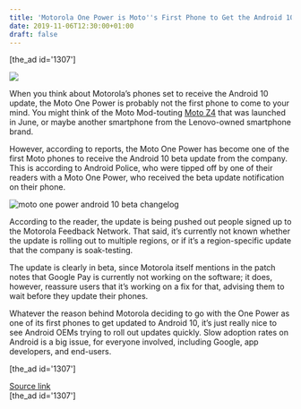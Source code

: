```yaml
---
title: 'Motorola One Power is Moto''s First Phone to Get the Android 10 Update'
date: 2019-11-06T12:30:00+01:00
draft: false
---
```


\[the\_ad id='1307'\]  
  

  
![](https://beebom.com/wp-content/uploads/2018/10/motorola-one-power-featured.jpg)

When you think about Motorola’s phones set to receive the Android 10 update, the Moto One Power is probably not the first phone to come to your mind. You might think of the Moto Mod-touting [Moto Z4](https://beebom.com/amazon-sold-moto-z4-before-motorola-announcment/) that was launched in June, or maybe another smartphone from the Lenovo-owned smartphone brand.  

However, according to reports, the Moto One Power has become one of the first Moto phones to receive the Android 10 beta update from the company. This is according to Android Police, who were tipped off by one of their readers with a Moto One Power, who received the beta update notification on their phone.  

![moto one power android 10 beta changelog](https://beebom.com/wp-content/uploads/2019/11/moto-one-power-changelog.jpg)

According to the reader, the update is being pushed out people signed up to the Motorola Feedback Network. That said, it’s currently not known whether the update is rolling out to multiple regions, or if it’s a region-specific update that the company is soak-testing.  

The update is clearly in beta, since Motorola itself mentions in the patch notes that Google Pay is currently not working on the software; it does, however, reassure users that it’s working on a fix for that, advising them to wait before they update their phones.  

Whatever the reason behind Motorola deciding to go with the One Power as one of its first phones to get updated to Android 10, it’s just really nice to see Android OEMs trying to roll out updates quickly. Slow adoption rates on Android is a big issue, for everyone involved, including Google, app developers, and end-users.  

  
\[the\_ad id='1307'\]  
  
[Source link](https://beebom.com/motorola-one-power-is-motos-first-phone-to-get-the-android-10-update/)  
\[the\_ad id='1307'\]